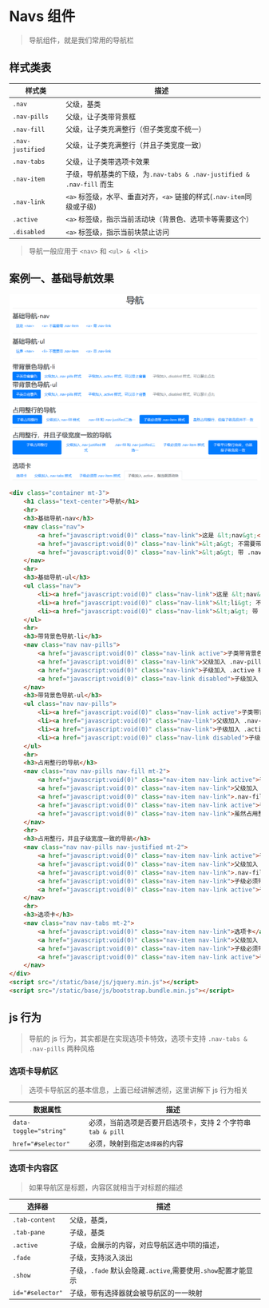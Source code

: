 # Navs 组件

> 导航组件，就是我们常用的导航栏

## 样式类表

| 样式类           | 描述                                                                  |
| ---------------- | --------------------------------------------------------------------- |
| `.nav`           | 父级，基类                                                            |
| `.nav-pills`     | 父级，让子类带背景框                                                  |
| `.nav-fill`      | 父级，让子类充满整行（但子类宽度不统一）                              |
| `.nav-justified` | 父级，让子类充满整行（并且子类宽度一致）                              |
| `.nav-tabs`      | 父级，让子类带选项卡效果                                              |
| `.nav-item`      | 子级，导航基类的下级，为`.nav-tabs & .nav-justified & .nav-fill` 而生 |
| `.nav-link`      | `<a>` 标签级，水平、垂直对齐，`<a>` 链接的样式(`.nav-item`同级或子级) |
| `.active`        | `<a>` 标签级，指示当前活动块（背景色、选项卡等需要这个）              |
| `.disabled`      | `<a>` 标签级，指示当前块禁止访问                                      |

> 导航一般应用于 `<nav>` 和 `<ul> & <li>`

## 案例一、基础导航效果

![导航组件-基础](./static/导航-基础.png)

```html
<div class="container mt-3">
    <h1 class="text-center">导航</h1>
    <hr>
    <h3>基础导航-nav</h3>
    <nav class="nav">
        <a href="javascript:void(0)" class="nav-link">这是 &lt;nav&gt;</a>
        <a href="javascript:void(0)" class="nav-link">&lt;a&gt; 不需要带 .nav-item</a>
        <a href="javascript:void(0)" class="nav-link">&lt;a&gt; 带 .nav-link</a>
    </nav>
    <hr>
    <h3>基础导航-ul</h3>
    <ul class="nav">
        <li><a href="javascript:void(0)" class="nav-link">这是 &lt;nav&gt;</a></li>
        <li><a href="javascript:void(0)" class="nav-link">&lt;li&gt; 不需要带 .nav-item</a></li>
        <li><a href="javascript:void(0)" class="nav-link">&lt;a&gt; 带 .nav-link</a></li>
    </ul>
    <hr>
    <h3>带背景色导航-li</h3>
    <nav class="nav nav-pills">
        <a href="javascript:void(0)" class="nav-link active">子类带背景色</a>
        <a href="javascript:void(0)" class="nav-link">父级加入 .nav-pills 样式</a>
        <a href="javascript:void(0)" class="nav-link">子级加入 .active 样式，可以带上背景</a>
        <a href="javascript:void(0)" class="nav-link disabled">子级加入 .disabled 样式，可以禁止点击</a>
    </nav>
    <h3>带背景色导航-ul</h3>
    <ul class="nav nav-pills">
        <li><a href="javascript:void(0)" class="nav-link active">子类带背景色</a></li>
        <li><a href="javascript:void(0)" class="nav-link">父级加入 .nav-pills 样式</a></li>
        <li><a href="javascript:void(0)" class="nav-link">子级加入 .active 样式，可以带上背景</a></li>
        <li><a href="javascript:void(0)" class="nav-link disabled">子级加入 .disabled 样式，可以禁止点击</a></li>
    </ul>
    <hr>
    <h3>占用整行的导航</h3>
    <nav class="nav nav-pills nav-fill mt-2">
        <a href="javascript:void(0)" class="nav-item nav-link active">子级占用整行</a>
        <a href="javascript:void(0)" class="nav-item nav-link">父级加入 nav-fill 样式</a>
        <a href="javascript:void(0)" class="nav-item nav-link">.nav-fill 和 .nav-justified二选一</a>
        <a href="javascript:void(0)" class="nav-item nav-link active">子级必须带 .nav-item 样式</a>
        <a href="javascript:void(0)" class="nav-item nav-link">虽然占用整行，但是子级宽度并不一致</a>
    </nav>
    <hr>
    <h3>占用整行，并且子级宽度一致的导航</h3>
    <nav class="nav nav-pills nav-justified mt-2">
        <a href="javascript:void(0)" class="nav-item nav-link active">子级占用整行</a>
        <a href="javascript:void(0)" class="nav-item nav-link">父级加入 .nav-justified 样式</a>
        <a href="javascript:void(0)" class="nav-item nav-link">.nav-fill 和 .nav-justified二选一</a>
        <a href="javascript:void(0)" class="nav-item nav-link">子级必须带 .nav-item 样式</a>
        <a href="javascript:void(0)" class="nav-item nav-link active">子级平分整行宽度，也就是子级宽度一致</a>
    </nav>
    <hr>
    <h3>选项卡</h3>
    <nav class="nav nav-tabs mt-2">
        <a href="javascript:void(0)" class="nav-item nav-link">选项卡</a>
        <a href="javascript:void(0)" class="nav-item nav-link">父级加入 .nav-tabs 样式</a>
        <a href="javascript:void(0)" class="nav-item nav-link">子级必须带 .nav-item 样式</a>
        <a href="javascript:void(0)" class="nav-item nav-link active">子级加入 .active ，指当前活动块</a>
    </nav>
</div>
<script src="/static/base/js/jquery.min.js"></script>
<script src="/static/base/js/bootstrap.bundle.min.js"></script>
```

## js 行为

> 导航的 js 行为，其实都是在实现选项卡特效，选项卡支持 `.nav-tabs & .nav-pills` 两种风格

### 选项卡导航区

> 选项卡导航区的基本信息，上面已经讲解透彻，这里讲解下 js 行为相关

| 数据属性               | 描述                                                         |
| ---------------------- | ------------------------------------------------------------ |
| `data-toggle="string"` | 必须，当前选项是否要开启选项卡，支持 2 个字符串 `tab & pill` |
| `href="#selector"`     | 必须，映射到指定`选择器`的内容                               |

### 选项卡内容区

> 如果导航区是标题，内容区就相当于对标题的描述

| 选择器           | 描述                                                          |
| ---------------- | ------------------------------------------------------------- |
| `.tab-content`   | 父级，基类，                                                  |
| `.tab-pane`      | 子级，基类                                                    |
| `.active`        | 子级，会展示的内容，对应导航区选中项的描述，                  |
| `.fade`          | 子级，支持淡入淡出                                            |
| `.show`          | 子级，`.fade` 默认会隐藏`.active`,需要使用`.show`配置才能显示 |
| `id="#selector"` | 子级，带有选择器就会被导航区的一一映射                        |
